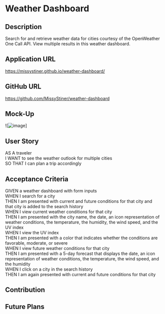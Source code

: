 # Weather Dashboard

## Description
Search for and retrieve weather data for cities courtesy of the OpenWeather One Call API. View multiple results in this weather dashboard.

## Application URL
https://missystiner.github.io/weather-dashboard/

## GitHub URL
https://github.com/MissyStiner/weather-dashboard

## Mock-Up
![![image](https://user-images.githubusercontent.com/85651869/139197847-b5f1c504-f641-4d90-aaa3-13b0ecaba22f.png)]

## User Story
AS A traveler<br>
I WANT to see the weather outlook for multiple cities<br>
SO THAT I can plan a trip accordingly

## Acceptance Criteria
GIVEN a weather dashboard with form inputs<br>
WHEN I search for a city<br>
THEN I am presented with current and future conditions for that city and that city is added to the search history<br>
WHEN I view current weather conditions for that city<br>
THEN I am presented with the city name, the date, an icon representation of weather conditions, the temperature, the humidity, the wind speed, and the UV index<br>
WHEN I view the UV index<br>
THEN I am presented with a color that indicates whether the conditions are favorable, moderate, or severe<br>
WHEN I view future weather conditions for that city<br>
THEN I am presented with a 5-day forecast that displays the date, an icon representation of weather conditions, the temperature, the wind speed, and the humidity<br>
WHEN I click on a city in the search history<br>
THEN I am again presented with current and future conditions for that city

## Contribution

## Future Plans
